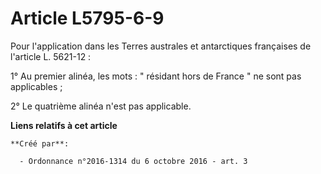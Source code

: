 # Article L5795-6-9

Pour l'application dans les Terres australes et antarctiques françaises de l'article L. 5621-12 : 

1° Au premier alinéa, les mots : " résidant hors de France " ne sont pas applicables ; 

2° Le quatrième alinéa n'est pas applicable.

**Liens relatifs à cet article**

	**Créé par**:

	  - Ordonnance n°2016-1314 du 6 octobre 2016 - art. 3
